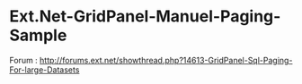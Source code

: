Ext.Net-GridPanel-Manuel-Paging-Sample
======================================

Forum : http://forums.ext.net/showthread.php?14613-GridPanel-Sql-Paging-For-large-Datasets
